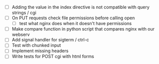 - [ ] Adding the value in the index directive is not compatible with query strings / cgi
- [ ] On PUT requests check file permissions before calling open
  - [ ] test what nginx does when it doesn't have permissions
- [ ] Make compare function in python script that compares nginx with our webserv
- [ ] Add signal handler for sigterm / ctrl-c
- [ ] Test with chunked input
- [ ] Implement missing headers
- [ ] Write tests for POST cgi with html forms
